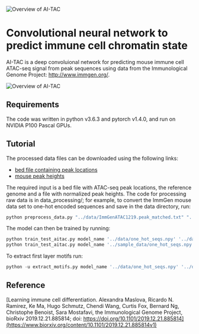 ![Overview of AI-TAC](figures/logo.png)
# Convolutional neural network to predict immune cell chromatin state
AI-TAC is a deep convoluional network for predicting mouse immune cell ATAC-seq signal from peak sequences using data from the Immunological Genome Project:  http://www.immgen.org/.

![Overview of AI-TAC](figures/AI-TAC.png)


## Requirements
The code was written in python v3.6.3 and pytorch v1.4.0, and run on NVIDIA P100 Pascal GPUs.

## Tutorial

The processed data files can be downloaded using the following links:
  - [bed file containing peak locations](https://www.dropbox.com/s/r8drj2wxc07bt4j/ImmGenATAC1219.peak_matched.txt?dl=0)
  - [mouse peak heights](https://www.dropbox.com/s/7mmd4v760eux755/mouse_peak_heights.csv?dl=0)

The required input is a bed file with ATAC-seq peak locations, the reference genome and a file with normalized peak heights.  The code for processing raw data is in data_processing/; for example, to convert the ImmGen mouse data set to one-hot encoded sequences and save in the data directory, run:

```python
python preprocess_data.py "../data/ImmGenATAC1219.peak_matched.txt" "../data/mouse_peak_heights.csv" "../mm10/" "../data/"
```

The model can then be trained by running:
```python
python train_test_aitac.py model_name '../data/one_hot_seqs.npy' '../data/cell_type_array.npy' '../data/peak_names.npy'
python train_test_aitac.py model_name '../sample_data/one_hot_seqs.npy' '../sample_data/cell_type_array.npy' '../sample_data/peak_names.npy'
```

To extract first layer motifs run:
```python
python -u extract_motifs.py model_name '../data/one_hot_seqs.npy' '../data/cell_type_array.npy' '../data/peak_names.npy'
```
## Reference
[Learning immune cell differentiation. Alexandra Maslova, Ricardo N. Ramirez, Ke Ma, Hugo Schmutz, Chendi Wang, Curtis Fox, Bernard Ng, Christophe Benoist, Sara Mostafavi, the Immunological Genome Project, bioRxiv 2019.12.21.885814; doi: https://doi.org/10.1101/2019.12.21.885814](https://www.biorxiv.org/content/10.1101/2019.12.21.885814v1)
